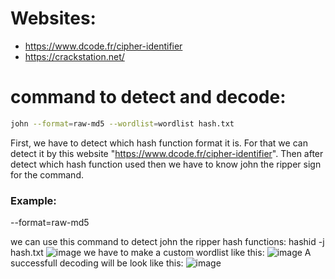 # Websites:
- https://www.dcode.fr/cipher-identifier
- https://crackstation.net/


# command to detect and decode:
```bash
john --format=raw-md5 --wordlist=wordlist hash.txt
```
First, we have to detect which hash function format it is. For that we can detect it by this website "https://www.dcode.fr/cipher-identifier". 
Then after detect which hash function used then we have to know john the ripper sign for the command. 
### Example:
--format=raw-md5

we can use this command to detect john the ripper hash functions:
hashid -j hash.txt
![image](https://github.com/user-attachments/assets/f209259e-175d-4604-a4a3-e57741173608)
we have to make a custom wordlist like this:
![image](https://github.com/user-attachments/assets/afbaea3a-d8b9-4871-b799-eabbdd2dea82)
A successfull decoding will be look like this:
![image](https://github.com/user-attachments/assets/ecfe386a-e7e6-4842-9a1c-ef23c854bdb8)






